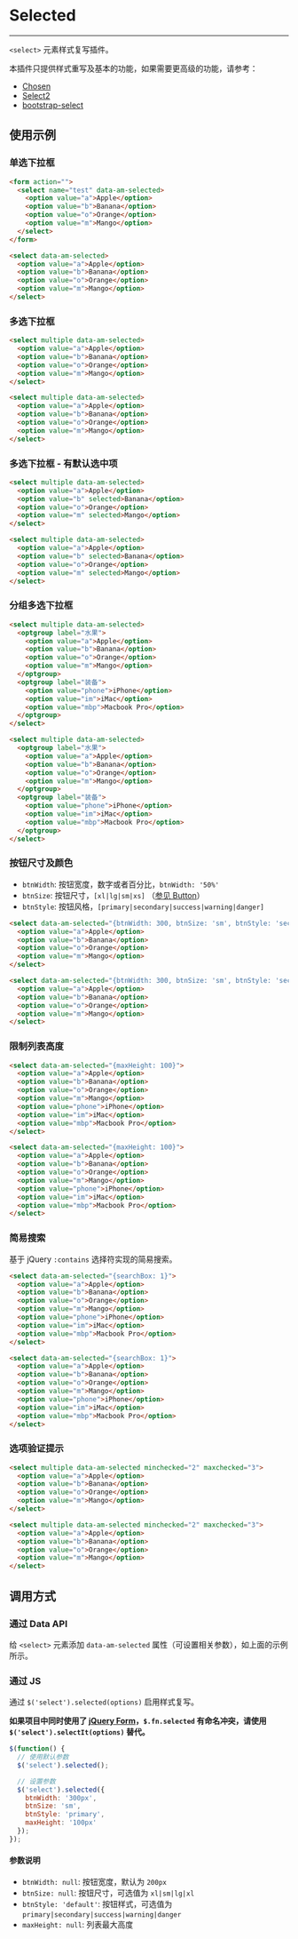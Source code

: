# Selected
---

`<select>` 元素样式复写插件。

本插件只提供样式重写及基本的功能，如果需要更高级的功能，请参考：

- [Chosen](https://github.com/harvesthq/chosen)
- [Select2](https://github.com/ivaynberg/select2)
- [bootstrap-select](https://github.com/silviomoreto/bootstrap-select)

## 使用示例

### 单选下拉框

`````html
<form action="">
  <select name="test" data-am-selected>
    <option value="a">Apple</option>
    <option value="b">Banana</option>
    <option value="o">Orange</option>
    <option value="m">Mango</option>
  </select>
</form>
`````
```html
<select data-am-selected>
  <option value="a">Apple</option>
  <option value="b">Banana</option>
  <option value="o">Orange</option>
  <option value="m">Mango</option>
</select>
```

### 多选下拉框

`````html
<select multiple data-am-selected>
  <option value="a">Apple</option>
  <option value="b">Banana</option>
  <option value="o">Orange</option>
  <option value="m">Mango</option>
</select>
`````
```html
<select multiple data-am-selected>
  <option value="a">Apple</option>
  <option value="b">Banana</option>
  <option value="o">Orange</option>
  <option value="m">Mango</option>
</select>
```

### 多选下拉框 - 有默认选中项

`````html
<select multiple data-am-selected>
  <option value="a">Apple</option>
  <option value="b" selected>Banana</option>
  <option value="o">Orange</option>
  <option value="m" selected>Mango</option>
</select>
`````
```html
<select multiple data-am-selected>
  <option value="a">Apple</option>
  <option value="b" selected>Banana</option>
  <option value="o">Orange</option>
  <option value="m" selected>Mango</option>
</select>
```

### 分组多选下拉框

`````html
<select multiple data-am-selected>
  <optgroup label="水果">
    <option value="a">Apple</option>
    <option value="b">Banana</option>
    <option value="o">Orange</option>
    <option value="m">Mango</option>
  </optgroup>
  <optgroup label="装备">
    <option value="phone">iPhone</option>
    <option value="im">iMac</option>
    <option value="mbp">Macbook Pro</option>
  </optgroup>
</select>
`````
```html
<select multiple data-am-selected>
  <optgroup label="水果">
    <option value="a">Apple</option>
    <option value="b">Banana</option>
    <option value="o">Orange</option>
    <option value="m">Mango</option>
  </optgroup>
  <optgroup label="装备">
    <option value="phone">iPhone</option>
    <option value="im">iMac</option>
    <option value="mbp">Macbook Pro</option>
  </optgroup>
</select>
```

### 按钮尺寸及颜色

- `btnWidth`: 按钮宽度，数字或者百分比，`btnWidth: '50%'`
- `btnSize`: 按钮尺寸，`[xl|lg|sm|xs]` （[参见 Button](/css/button?_ver=2.x)）
- `btnStyle`: 按钮风格，`[primary|secondary|success|warning|danger]`

`````html
<select data-am-selected="{btnWidth: 300, btnSize: 'sm', btnStyle: 'secondary'}">
  <option value="a">Apple</option>
  <option value="b">Banana</option>
  <option value="o">Orange</option>
  <option value="m">Mango</option>
</select>
`````
```html
<select data-am-selected="{btnWidth: 300, btnSize: 'sm', btnStyle: 'secondary'}">
  <option value="a">Apple</option>
  <option value="b">Banana</option>
  <option value="o">Orange</option>
  <option value="m">Mango</option>
</select>
```

### 限制列表高度

`````html
<select data-am-selected="{maxHeight: 100}">
  <option value="a">Apple</option>
  <option value="b">Banana</option>
  <option value="o">Orange</option>
  <option value="m">Mango</option>
  <option value="phone">iPhone</option>
  <option value="im">iMac</option>
  <option value="mbp">Macbook Pro</option>
</select>
`````
```html
<select data-am-selected="{maxHeight: 100}">
  <option value="a">Apple</option>
  <option value="b">Banana</option>
  <option value="o">Orange</option>
  <option value="m">Mango</option>
  <option value="phone">iPhone</option>
  <option value="im">iMac</option>
  <option value="mbp">Macbook Pro</option>
</select>
```

### 简易搜索

基于 jQuery `:contains` 选择符实现的简易搜索。

`````html
<select data-am-selected="{searchBox: 1}">
  <option value="a">Apple</option>
  <option value="b">Banana</option>
  <option value="o">Orange</option>
  <option value="m">Mango</option>
  <option value="phone">iPhone</option>
  <option value="im">iMac</option>
  <option value="mbp">Macbook Pro</option>
</select>
`````
```html
<select data-am-selected="{searchBox: 1}">
  <option value="a">Apple</option>
  <option value="b">Banana</option>
  <option value="o">Orange</option>
  <option value="m">Mango</option>
  <option value="phone">iPhone</option>
  <option value="im">iMac</option>
  <option value="mbp">Macbook Pro</option>
</select>
```

### 选项验证提示

`````html
<select multiple data-am-selected minchecked="2" maxchecked="3">
  <option value="a">Apple</option>
  <option value="b">Banana</option>
  <option value="o">Orange</option>
  <option value="m">Mango</option>
</select>
`````
```html
<select multiple data-am-selected minchecked="2" maxchecked="3">
  <option value="a">Apple</option>
  <option value="b">Banana</option>
  <option value="o">Orange</option>
  <option value="m">Mango</option>
</select>
```

## 调用方式

### 通过 Data API

给 `<select>` 元素添加 `data-am-selected` 属性（可设置相关参数），如上面的示例所示。

### 通过 JS

通过 `$('select').selected(options)` 启用样式复写。

**如果项目中同时使用了 [jQuery Form](https://github.com/malsup/form/)，`$.fn.selected` 有命名冲突，请使用 `$('select').selectIt(options)` 替代。**

```javascript
$(function() {
  // 使用默认参数
  $('select').selected();

  // 设置参数
  $('select').selected({
    btnWidth: '300px',
    btnSize: 'sm',
    btnStyle: 'primary',
    maxHeight: '100px'
  });
});
```

#### 参数说明

- `btnWidth: null`: 按钮宽度，默认为 `200px`
- `btnSize: null`: 按钮尺寸，可选值为 `xl|sm|lg|xl`
- `btnStyle: 'default'`: 按钮样式，可选值为 `primary|secondary|success|warning|danger`
- `maxHeight: null`: 列表最大高度
